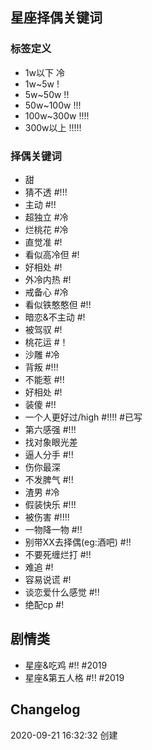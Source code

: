## 星座择偶关键词

### 标签定义

- 1w以下 冷
- 1w~5w !
- 5w~50w !!
- 50w~100w !!!
- 100w~300w !!!!
- 300w以上 !!!!!

### 择偶关键词

- 甜
- 猜不透 #!!!
- 主动 #!!
- 超独立 #冷
- 烂桃花 #冷
- 直觉准 #!
- 看似高冷但 #!
- 好相处 #!
- 外冷内热 #!
- 戒备心 #冷
- 看似铁憨憨但 #!!
- 暗恋&不主动 #!
- 被驾驭 #!
- 桃花运 #！
- 沙雕 #冷
- 背叛 #!!!
- 不能惹 #!!
- 好相处 #!
- 装傻 #!!
- 一个人更好过/high #!!!! #已写
- 第六感强 #!!!
- 找对象眼光差
- 逼人分手 #!!
- 伤你最深
- 不发脾气 #!!
- 渣男 #冷
- 假装快乐 #!!!
- 被伤害 #!!!!
- 一物降一物 #!!
- 别带XX去择偶(eg:酒吧) #!!
- 不要死缠烂打 #!!
- 难追 #!
- 容易说谎 #!
- 谈恋爱什么感觉 #!!
- 绝配cp #!


## 剧情类

- 星座&吃鸡 #!! #2019
- 星座&第五人格 #!! #2019

## Changelog

2020-09-21 16:32:32 创建